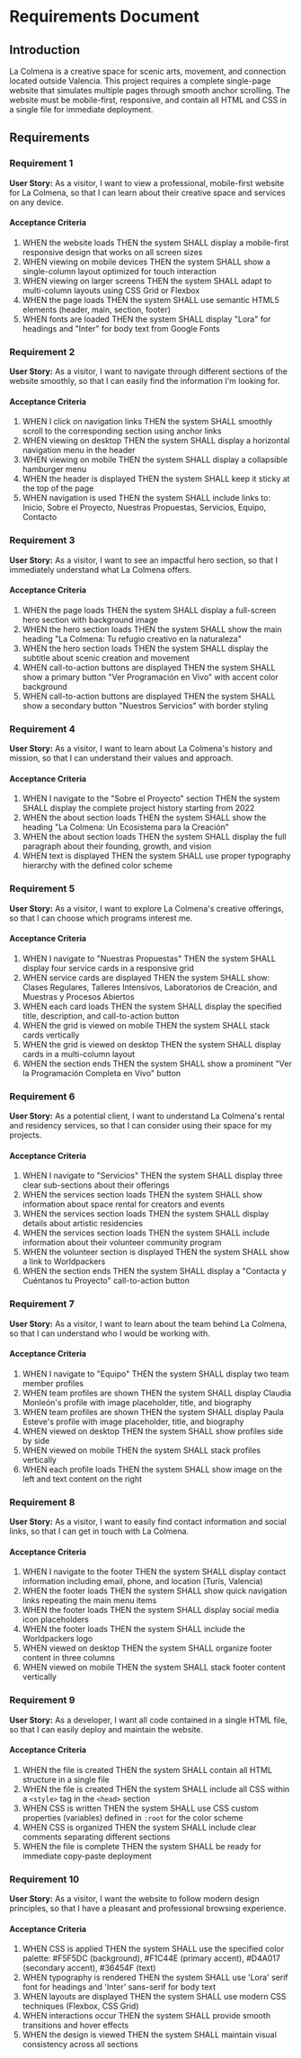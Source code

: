 # Requirements Document

## Introduction

La Colmena is a creative space for scenic arts, movement, and connection located outside Valencia. This project requires a complete single-page website that simulates multiple pages through smooth anchor scrolling. The website must be mobile-first, responsive, and contain all HTML and CSS in a single file for immediate deployment.

## Requirements

### Requirement 1

**User Story:** As a visitor, I want to view a professional, mobile-first website for La Colmena, so that I can learn about their creative space and services on any device.

#### Acceptance Criteria

1. WHEN the website loads THEN the system SHALL display a mobile-first responsive design that works on all screen sizes
2. WHEN viewing on mobile devices THEN the system SHALL show a single-column layout optimized for touch interaction
3. WHEN viewing on larger screens THEN the system SHALL adapt to multi-column layouts using CSS Grid or Flexbox
4. WHEN the page loads THEN the system SHALL use semantic HTML5 elements (header, main, section, footer)
5. WHEN fonts are loaded THEN the system SHALL display "Lora" for headings and "Inter" for body text from Google Fonts

### Requirement 2

**User Story:** As a visitor, I want to navigate through different sections of the website smoothly, so that I can easily find the information I'm looking for.

#### Acceptance Criteria

1. WHEN I click on navigation links THEN the system SHALL smoothly scroll to the corresponding section using anchor links
2. WHEN viewing on desktop THEN the system SHALL display a horizontal navigation menu in the header
3. WHEN viewing on mobile THEN the system SHALL display a collapsible hamburger menu
4. WHEN the header is displayed THEN the system SHALL keep it sticky at the top of the page
5. WHEN navigation is used THEN the system SHALL include links to: Inicio, Sobre el Proyecto, Nuestras Propuestas, Servicios, Equipo, Contacto

### Requirement 3

**User Story:** As a visitor, I want to see an impactful hero section, so that I immediately understand what La Colmena offers.

#### Acceptance Criteria

1. WHEN the page loads THEN the system SHALL display a full-screen hero section with background image
2. WHEN the hero section loads THEN the system SHALL show the main heading "La Colmena: Tu refugio creativo en la naturaleza"
3. WHEN the hero section loads THEN the system SHALL display the subtitle about scenic creation and movement
4. WHEN call-to-action buttons are displayed THEN the system SHALL show a primary button "Ver Programación en Vivo" with accent color background
5. WHEN call-to-action buttons are displayed THEN the system SHALL show a secondary button "Nuestros Servicios" with border styling

### Requirement 4

**User Story:** As a visitor, I want to learn about La Colmena's history and mission, so that I can understand their values and approach.

#### Acceptance Criteria

1. WHEN I navigate to the "Sobre el Proyecto" section THEN the system SHALL display the complete project history starting from 2022
2. WHEN the about section loads THEN the system SHALL show the heading "La Colmena: Un Ecosistema para la Creación"
3. WHEN the about section loads THEN the system SHALL display the full paragraph about their founding, growth, and vision
4. WHEN text is displayed THEN the system SHALL use proper typography hierarchy with the defined color scheme

### Requirement 5

**User Story:** As a visitor, I want to explore La Colmena's creative offerings, so that I can choose which programs interest me.

#### Acceptance Criteria

1. WHEN I navigate to "Nuestras Propuestas" THEN the system SHALL display four service cards in a responsive grid
2. WHEN service cards are displayed THEN the system SHALL show: Clases Regulares, Talleres Intensivos, Laboratorios de Creación, and Muestras y Procesos Abiertos
3. WHEN each card loads THEN the system SHALL display the specified title, description, and call-to-action button
4. WHEN the grid is viewed on mobile THEN the system SHALL stack cards vertically
5. WHEN the grid is viewed on desktop THEN the system SHALL display cards in a multi-column layout
6. WHEN the section ends THEN the system SHALL show a prominent "Ver la Programación Completa en Vivo" button

### Requirement 6

**User Story:** As a potential client, I want to understand La Colmena's rental and residency services, so that I can consider using their space for my projects.

#### Acceptance Criteria

1. WHEN I navigate to "Servicios" THEN the system SHALL display three clear sub-sections about their offerings
2. WHEN the services section loads THEN the system SHALL show information about space rental for creators and events
3. WHEN the services section loads THEN the system SHALL display details about artistic residencies
4. WHEN the services section loads THEN the system SHALL include information about their volunteer community program
5. WHEN the volunteer section is displayed THEN the system SHALL show a link to Worldpackers
6. WHEN the section ends THEN the system SHALL display a "Contacta y Cuéntanos tu Proyecto" call-to-action button

### Requirement 7

**User Story:** As a visitor, I want to learn about the team behind La Colmena, so that I can understand who I would be working with.

#### Acceptance Criteria

1. WHEN I navigate to "Equipo" THEN the system SHALL display two team member profiles
2. WHEN team profiles are shown THEN the system SHALL display Claudia Monleón's profile with image placeholder, title, and biography
3. WHEN team profiles are shown THEN the system SHALL display Paula Esteve's profile with image placeholder, title, and biography
4. WHEN viewed on desktop THEN the system SHALL show profiles side by side
5. WHEN viewed on mobile THEN the system SHALL stack profiles vertically
6. WHEN each profile loads THEN the system SHALL show image on the left and text content on the right

### Requirement 8

**User Story:** As a visitor, I want to easily find contact information and social links, so that I can get in touch with La Colmena.

#### Acceptance Criteria

1. WHEN I navigate to the footer THEN the system SHALL display contact information including email, phone, and location (Turís, Valencia)
2. WHEN the footer loads THEN the system SHALL show quick navigation links repeating the main menu items
3. WHEN the footer loads THEN the system SHALL display social media icon placeholders
4. WHEN the footer loads THEN the system SHALL include the Worldpackers logo
5. WHEN viewed on desktop THEN the system SHALL organize footer content in three columns
6. WHEN viewed on mobile THEN the system SHALL stack footer content vertically

### Requirement 9

**User Story:** As a developer, I want all code contained in a single HTML file, so that I can easily deploy and maintain the website.

#### Acceptance Criteria

1. WHEN the file is created THEN the system SHALL contain all HTML structure in a single file
2. WHEN the file is created THEN the system SHALL include all CSS within a `<style>` tag in the `<head>` section
3. WHEN CSS is written THEN the system SHALL use CSS custom properties (variables) defined in `:root` for the color scheme
4. WHEN CSS is organized THEN the system SHALL include clear comments separating different sections
5. WHEN the file is complete THEN the system SHALL be ready for immediate copy-paste deployment

### Requirement 10

**User Story:** As a visitor, I want the website to follow modern design principles, so that I have a pleasant and professional browsing experience.

#### Acceptance Criteria

1. WHEN CSS is applied THEN the system SHALL use the specified color palette: #F5F5DC (background), #F1C44E (primary accent), #D4A017 (secondary accent), #36454F (text)
2. WHEN typography is rendered THEN the system SHALL use 'Lora' serif font for headings and 'Inter' sans-serif for body text
3. WHEN layouts are displayed THEN the system SHALL use modern CSS techniques (Flexbox, CSS Grid)
4. WHEN interactions occur THEN the system SHALL provide smooth transitions and hover effects
5. WHEN the design is viewed THEN the system SHALL maintain visual consistency across all sections